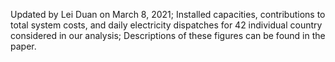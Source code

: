 Updated by Lei Duan on March 8, 2021;
Installed capacities, contributions to total system costs, and daily electricity dispatches for 42 individual country considered in our analysis;
Descriptions of these figures can be found in the paper. 